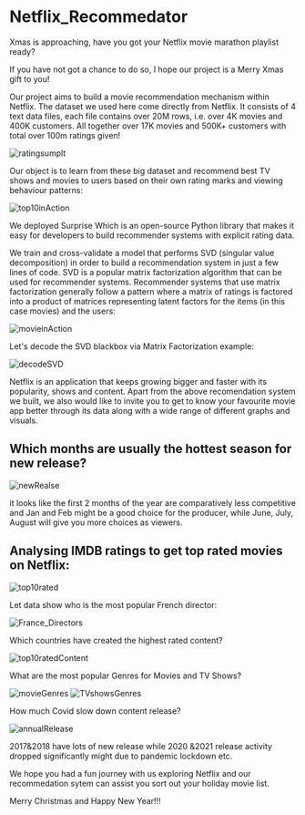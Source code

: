 # Netflix_Recommedator
Xmas is approaching, have you got your Netflix movie marathon playlist ready?

If you have not got a chance to do so, I hope our project is a Merry Xmas gift to you!

Our project aims to build a movie recommendation mechanism within Netflix. The dataset we used here come directly from Netflix. It consists of 4 text data files, each file contains over 20M rows, i.e. over 4K movies and 400K customers. All together over 17K movies and 500K+ customers with total over 100m ratings given!

![ratingsumplt](./images/ratingSummary.png)

Our object is to learn from these big dataset and recommend best TV shows and movies to users based on their own rating marks and viewing behaviour patterns:

![top10inAction](./images/top10_recommedation_inAction.gif)


We deployed Surprise Which is an open-source Python library that makes it easy for developers to build recommender systems with explicit rating data.

We train and cross-validate a model that performs SVD (singular value decomposition) in order to build a recommendation system in just a few lines of code. SVD is a popular matrix factorization algorithm that can be used for recommender systems.
Recommender systems that use matrix factorization generally follow a pattern where a matrix of ratings is factored into a product of matrices representing latent factors for the items (in this case movies) and the users:

![movieinAction](./images/movie_matrix_factorization_inAction.gif)

Let's decode the SVD blackbox via Matrix Factorization example:

![decodeSVD](./images/MatrixFactorizationExample.png)

Netflix is an application that keeps growing bigger and faster with its popularity, shows and content. Apart from the above recomendation system we built, we also would like to invite you to get to know your favourite movie app better through its data along with  a wide range of different graphs and visuals.

## Which months are usually the hottest season for new release?

![newRealse](./images/Netflix_heatmap.png)

it looks like the first 2 months of the year are comparatively less competitive and Jan and Feb might be a good choice for the producer, while June, July, August will give you more choices as viewers.


## Analysing IMDB ratings to get top rated movies on Netflix:

![top10rated](./images/top10ratedNetflix_movies.png)

Let data show who is the most popular French director:

![France_Directors](./images/treemapDirectors_France.gif)


Which countries have created the highest rated content?

![top10ratedContent](./images/top10ratedContent_country.png)

What are the most popular Genres for Movies and TV Shows?

![movieGenres](./images/WordCloud_Movies.png) ![TVshowsGenres](./images/WordCloud_TVshows.png)

How much Covid slow down content release?

![annualRelease](./images/annualContentRealse.png)

2017&2018 have lots of new release while 2020 &2021 release activity dropped significantly might due to pandemic lockdown etc.

We hope you had a fun journey with us exploring Netflix and our recommedation sytem can assist you sort out your holiday movie list.

Merry Christmas and Happy New Year!!!
